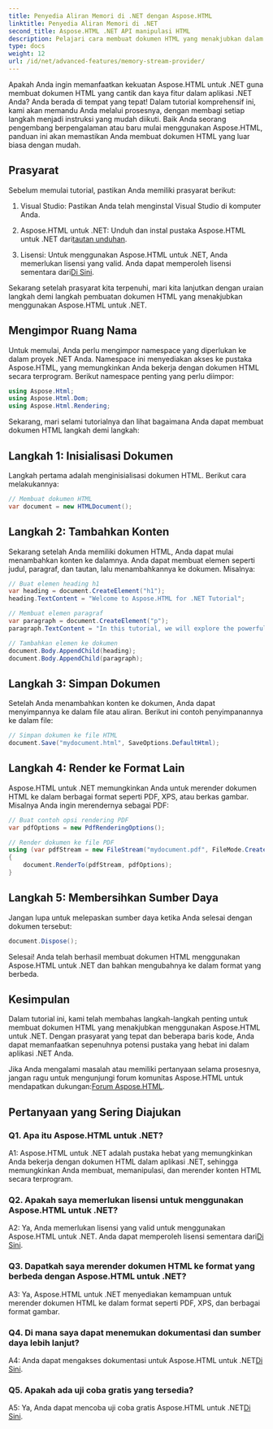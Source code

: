 ```yaml
---
title: Penyedia Aliran Memori di .NET dengan Aspose.HTML
linktitle: Penyedia Aliran Memori di .NET
second_title: Aspose.HTML .NET API manipulasi HTML
description: Pelajari cara membuat dokumen HTML yang menakjubkan dalam .NET dengan Aspose.HTML. Ikuti tutorial langkah demi langkah kami dan dapatkan kekuatan manipulasi HTML.
type: docs
weight: 12
url: /id/net/advanced-features/memory-stream-provider/
---
```


Apakah Anda ingin memanfaatkan kekuatan Aspose.HTML untuk .NET guna membuat dokumen HTML yang cantik dan kaya fitur dalam aplikasi .NET Anda? Anda berada di tempat yang tepat! Dalam tutorial komprehensif ini, kami akan memandu Anda melalui prosesnya, dengan membagi setiap langkah menjadi instruksi yang mudah diikuti. Baik Anda seorang pengembang berpengalaman atau baru mulai menggunakan Aspose.HTML, panduan ini akan memastikan Anda membuat dokumen HTML yang luar biasa dengan mudah.

## Prasyarat

Sebelum memulai tutorial, pastikan Anda memiliki prasyarat berikut:

1. Visual Studio: Pastikan Anda telah menginstal Visual Studio di komputer Anda.

2.  Aspose.HTML untuk .NET: Unduh dan instal pustaka Aspose.HTML untuk .NET dari[tautan unduhan](https://releases.aspose.com/html/net/).

3.  Lisensi: Untuk menggunakan Aspose.HTML untuk .NET, Anda memerlukan lisensi yang valid. Anda dapat memperoleh lisensi sementara dari[Di Sini](https://purchase.aspose.com/temporary-license/).

Sekarang setelah prasyarat kita terpenuhi, mari kita lanjutkan dengan uraian langkah demi langkah pembuatan dokumen HTML yang menakjubkan menggunakan Aspose.HTML untuk .NET.

## Mengimpor Ruang Nama

Untuk memulai, Anda perlu mengimpor namespace yang diperlukan ke dalam proyek .NET Anda. Namespace ini menyediakan akses ke pustaka Aspose.HTML, yang memungkinkan Anda bekerja dengan dokumen HTML secara terprogram. Berikut namespace penting yang perlu diimpor:

```csharp
using Aspose.Html;
using Aspose.Html.Dom;
using Aspose.Html.Rendering;
```

Sekarang, mari selami tutorialnya dan lihat bagaimana Anda dapat membuat dokumen HTML langkah demi langkah:

## Langkah 1: Inisialisasi Dokumen

Langkah pertama adalah menginisialisasi dokumen HTML. Berikut cara melakukannya:

```csharp
// Membuat dokumen HTML
var document = new HTMLDocument();
```

## Langkah 2: Tambahkan Konten

Sekarang setelah Anda memiliki dokumen HTML, Anda dapat mulai menambahkan konten ke dalamnya. Anda dapat membuat elemen seperti judul, paragraf, dan tautan, lalu menambahkannya ke dokumen. Misalnya:

```csharp
// Buat elemen heading h1
var heading = document.CreateElement("h1");
heading.TextContent = "Welcome to Aspose.HTML for .NET Tutorial";

// Membuat elemen paragraf
var paragraph = document.CreateElement("p");
paragraph.TextContent = "In this tutorial, we will explore the powerful features of Aspose.HTML for .NET.";

// Tambahkan elemen ke dokumen
document.Body.AppendChild(heading);
document.Body.AppendChild(paragraph);
```

## Langkah 3: Simpan Dokumen

Setelah Anda menambahkan konten ke dokumen, Anda dapat menyimpannya ke dalam file atau aliran. Berikut ini contoh penyimpanannya ke dalam file:

```csharp
// Simpan dokumen ke file HTML
document.Save("mydocument.html", SaveOptions.DefaultHtml);
```

## Langkah 4: Render ke Format Lain

Aspose.HTML untuk .NET memungkinkan Anda untuk merender dokumen HTML ke dalam berbagai format seperti PDF, XPS, atau berkas gambar. Misalnya Anda ingin merendernya sebagai PDF:

```csharp
// Buat contoh opsi rendering PDF
var pdfOptions = new PdfRenderingOptions();

// Render dokumen ke file PDF
using (var pdfStream = new FileStream("mydocument.pdf", FileMode.Create))
{
    document.RenderTo(pdfStream, pdfOptions);
}
```

## Langkah 5: Membersihkan Sumber Daya

Jangan lupa untuk melepaskan sumber daya ketika Anda selesai dengan dokumen tersebut:

```csharp
document.Dispose();
```

Selesai! Anda telah berhasil membuat dokumen HTML menggunakan Aspose.HTML untuk .NET dan bahkan mengubahnya ke dalam format yang berbeda.

## Kesimpulan

Dalam tutorial ini, kami telah membahas langkah-langkah penting untuk membuat dokumen HTML yang menakjubkan menggunakan Aspose.HTML untuk .NET. Dengan prasyarat yang tepat dan beberapa baris kode, Anda dapat memanfaatkan sepenuhnya potensi pustaka yang hebat ini dalam aplikasi .NET Anda.

 Jika Anda mengalami masalah atau memiliki pertanyaan selama prosesnya, jangan ragu untuk mengunjungi forum komunitas Aspose.HTML untuk mendapatkan dukungan:[Forum Aspose.HTML](https://forum.aspose.com/).

## Pertanyaan yang Sering Diajukan

### Q1. Apa itu Aspose.HTML untuk .NET?

A1: Aspose.HTML untuk .NET adalah pustaka hebat yang memungkinkan Anda bekerja dengan dokumen HTML dalam aplikasi .NET, sehingga memungkinkan Anda membuat, memanipulasi, dan merender konten HTML secara terprogram.

### Q2. Apakah saya memerlukan lisensi untuk menggunakan Aspose.HTML untuk .NET?

 A2: Ya, Anda memerlukan lisensi yang valid untuk menggunakan Aspose.HTML untuk .NET. Anda dapat memperoleh lisensi sementara dari[Di Sini](https://purchase.aspose.com/temporary-license/).

### Q3. Dapatkah saya merender dokumen HTML ke format yang berbeda dengan Aspose.HTML untuk .NET?

A3: Ya, Aspose.HTML untuk .NET menyediakan kemampuan untuk merender dokumen HTML ke dalam format seperti PDF, XPS, dan berbagai format gambar.

### Q4. Di mana saya dapat menemukan dokumentasi dan sumber daya lebih lanjut?

 A4: Anda dapat mengakses dokumentasi untuk Aspose.HTML untuk .NET[Di Sini](https://reference.aspose.com/html/net/).

### Q5. Apakah ada uji coba gratis yang tersedia?

 A5: Ya, Anda dapat mencoba uji coba gratis Aspose.HTML untuk .NET[Di Sini](https://releases.aspose.com/).
